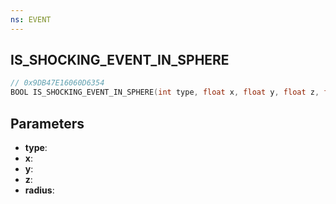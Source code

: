 ```yaml
---
ns: EVENT
---
```

## IS_SHOCKING_EVENT_IN_SPHERE

```c
// 0x9DB47E16060D6354
BOOL IS_SHOCKING_EVENT_IN_SPHERE(int type, float x, float y, float z, float radius);
```

## Parameters
* **type**:
* **x**:
* **y**:
* **z**:
* **radius**:
